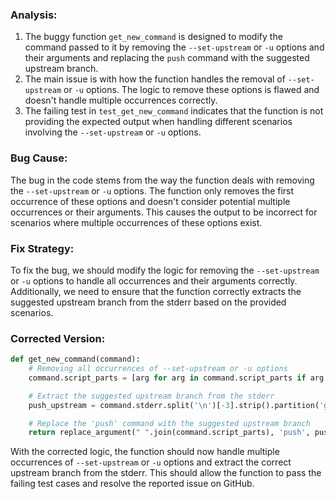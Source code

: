 ### Analysis:
1. The buggy function `get_new_command` is designed to modify the command passed to it by removing the `--set-upstream` or `-u` options and their arguments and replacing the `push` command with the suggested upstream branch.
2. The main issue is with how the function handles the removal of `--set-upstream` or `-u` options. The logic to remove these options is flawed and doesn't handle multiple occurrences correctly.
3. The failing test in `test_get_new_command` indicates that the function is not providing the expected output when handling different scenarios involving the `--set-upstream` or `-u` options.

### Bug Cause:
The bug in the code stems from the way the function deals with removing the `--set-upstream` or `-u` options. The function only removes the first occurrence of these options and doesn't consider potential multiple occurrences or their arguments. This causes the output to be incorrect for scenarios where multiple occurrences of these options exist.

### Fix Strategy:
To fix the bug, we should modify the logic for removing the `--set-upstream` or `-u` options to handle all occurrences and their arguments correctly. Additionally, we need to ensure that the function correctly extracts the suggested upstream branch from the stderr based on the provided scenarios.

### Corrected Version:
```python
def get_new_command(command):
    # Removing all occurrences of --set-upstream or -u options
    command.script_parts = [arg for arg in command.script_parts if arg not in ['--set-upstream', '-u']]

    # Extract the suggested upstream branch from the stderr
    push_upstream = command.stderr.split('\n')[-3].strip().partition('git ')[2]

    # Replace the 'push' command with the suggested upstream branch
    return replace_argument(" ".join(command.script_parts), 'push', push_upstream)
```

With the corrected logic, the function should now handle multiple occurrences of `--set-upstream` or `-u` options and extract the correct upstream branch from the stderr. This should allow the function to pass the failing test cases and resolve the reported issue on GitHub.
